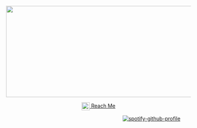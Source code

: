 

<p align="center">
  <img width="900" height="250" src="https://github.com/Zisess/Zisess/blob/main/Zisess-Signature.gif?raw=true">
</p>


<p align="center">
 <a href="https://discord.gg/qvmtszPJ89">
  <img align="center" alt="Reach Me" width="22px" src="https://raw.githubusercontent.com/peterthehan/peterthehan/master/assets/discord.svg" /> Reach Me
</a>
</p>
                
  
⠀⠀⠀⠀⠀⠀⠀⠀⠀⠀⠀⠀⠀⠀⠀⠀⠀⠀⠀⠀⠀⠀⠀⠀⠀⠀⠀⠀⠀⠀⠀[![spotify-github-profile](https://spotify-github-profile.vercel.app/api/view?uid=l8vau4x2rxx559vrmbwks8mhs&cover_image=true&theme=default)](https://github.com/kittinan/spotify-github-profile)

<!---
Zisess/Zisess is a ✨ special ✨ repository because its `README.md` (this file) appears on your GitHub profile.
You can click the Preview link to take a look at your changes.
--->

